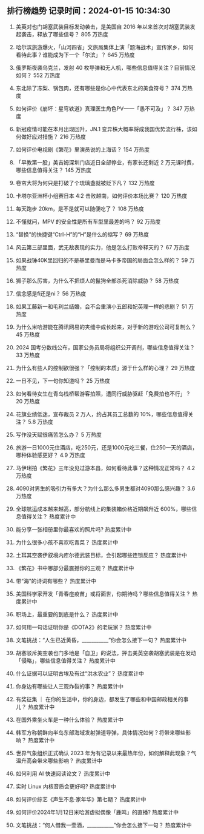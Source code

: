 
## 排行榜趋势 记录时间：2024-01-15 10:34:30
  
  1. 美英对也门胡塞武装目标发动袭击，是美国自 2016 年以来首次对胡塞武装发起袭击，释放了哪些信号？ 805 万热度
    
  2. 哈尔滨旅游爆火，「山河四省」文旅局集体上演「题海战术」宣传家乡，如何看待此事？谁能成为下一个「尔滨」？ 645 万热度
    
  3. 俄罗斯夜袭乌克兰，发射 40 枚导弹和无人机，哪些信息值得关注？目前情况如何？ 552 万热度
    
  4. 东北除了冻梨、锅包肉，还有哪些是你心中代表东北的美食符号？ 374 万热度
    
  5. 如何评价《崩坏：星穹铁道》真理医生角色PV——「愚不可及」？ 347 万热度
    
  6. 新冠疫情可能在本月出现回升，JN.1 变异株大概率将成我国优势流行株，该如何做好应对措施？ 216 万热度
    
  7. 如何评价电视剧《繁花》里演员说的上海话？ 154 万热度
    
  8. 「早教第一股」美吉姆深圳门店近日全部停业，有家长还剩近 2 万元课时费，哪些信息值得关注？ 145 万热度
    
  9. 卷帘大将为何只是打破了个琉璃盏就被贬下凡？ 132 万热度
    
  10. 卡塔尔亚洲杯小组赛日本 4:2 击败越南，如何评价本场比赛？ 120 万热度
    
  11. 每天跑步 20km，是不是就可以随便吃了？ 108 万热度
    
  12. 不懂就问，MPV 的安全性是所有车型里最差的吗？ 92 万热度
    
  13. “替换”的快捷键“Ctrl-H”的“H”是什么的缩写？ 69 万热度
    
  14. 风云第三部里面，武无敌表现的实力，他是怎么打败帝释天的？ 67 万热度
    
  15. 如果战锤40K里回归的不是基里曼而是马卡多帝国的局面会怎么样的？ 59 万热度
    
  16. 狮子那么厉害，为什么不把烦人的鬣狗全部杀死消除威胁？ 58 万热度
    
  17. 信念感是fi还是ni？ 56 万热度
    
  18. 如果工藤新一和毛利兰结婚，会不会重演小五郎和妃英理一样的悲剧？ 51 万热度
    
  19. 为什么米哈游能在腾讯网易的夹缝中成长起来，对于新的游戏公司可复制么？ 45 万热度
    
  20. 2024 国考分数线公布，国家公务员局将组织公开调剂，哪些信息值得关注？ 33 万热度
    
  21. 为什么有些人的控制欲很强？「控制的本质」源于什么样的心理？ 29 万热度
    
  22. 一日不见，下一句你知道吗？ 25 万热度
    
  23. 如何看待女生在青岛栈桥帮游客拍照，遭同行威胁驱赶「免费拍也不行」？ 20 万热度
    
  24. 花旗业绩低迷，宣布裁员 2 万人，约占其员工总数的 10%，哪些信息值得关注？ 5.8 万热度
    
  25. 写作没天赋很痛苦怎么办？ 5 万热度
    
  26. 旅游一日1000元住酒店，吃250元，还是1000元吃三餐，住250一天的酒店，哪种体验感更好？ 4.9 万热度
    
  27. 马伊琍拍《繁花》三年没见过游本昌，如何看待此事？这种情况正常吗？ 4.2 万热度
    
  28. 4090对男生的吸引力有多大？为什么那么多男生都对4090那么感兴趣？ 3.6 万热度
    
  29. 全球航运成本越来越高，部分航线上的集装箱价格近期飙升近 600%，哪些信息值得关注？ 热度累计中
    
  30. 能分享一张相册里你最喜欢的照片吗? 热度累计中
    
  31. 为什么很多小孩不喜欢吃青菜？ 热度累计中
    
  32. 土耳其空袭伊叙境内库尔德武装目标，会引起哪些连锁反应？ 热度累计中
    
  33. 《繁花》书中哪部分最震撼你的三观？ 热度累计中
    
  34. 带“海”的诗词有哪些？ 热度累计中
    
  35. 美国科学家开发「青春痘疫苗」或将面世，你期待吗？哪些信息值得关注？ 热度累计中
    
  36. 职场上，最重要的到底是什么？ 热度累计中
    
  37. 如何用一句话证明你是《DOTA2》的老玩家？ 热度累计中
    
  38. 文笔挑战：“人生已近黄昏，___________”你会怎么接下一句？ 热度累计中
    
  39. 胡塞驳斥美空袭也门多地是「自卫」的说法，抨击美英空袭胡塞武装是在发动「侵略」，哪些信息值得关注？ 热度累计中
    
  40. 什么证据可以证明古埃及有过“洪水农业”？ 热度累计中
    
  41. 你身边有哪些让人三观炸裂的事？ 热度累计中
    
  42. 有奖征集 ｜ 在你的生活中，你的身边，都发生了哪些和中国邮政相关的事儿？ 热度累计中
    
  43. 在国外乘坐火车是一种什么体验？ 热度累计中
    
  44. 韩军方称朝鲜向半岛东部海域发射弹道导弹，具体情况如何？将带来哪些影响？ 热度累计中
    
  45. 世界气象组织正式确认 2023 年为有记录以来最热年份，如何解释此现象？气温升高会带来哪些影响？ 热度累计中
    
  46. 如何利用 AI 快速阅读论文？ 热度累计中
    
  47. 实时 Linux 内核音质会更好吗? 热度累计中
    
  48. 如何评价综艺《声生不息·家年华》第七期？ 热度累计中
    
  49. 如何评价2024年1月12日米哈游虚拟偶像「鹿鸣」的直播? 热度累计中
    
  50. 文笔挑战：“何人借我一壶酒，___________”你会怎么接下一句？ 热度累计中
    